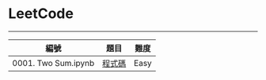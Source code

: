 # LeetCode
----------
| 編號 | 題目 | 難度 |
| ---- | ---- | ---- |
| 0001. Two Sum.ipynb | [程式碼](https://github.com/wuling31715/leetcode/blob/master/easy/0001.%20Two%20Sum.ipynb)| Easy | 
